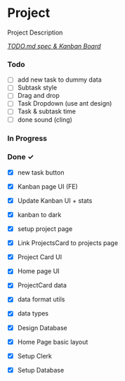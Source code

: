 # Project

Project Description

<em>[TODO.md spec & Kanban Board](https://bit.ly/3fCwKfM)</em>

### Todo

- [ ] add new task to dummy data  
- [ ] Subtask style  
- [ ] Drag and drop  
- [ ] Task Dropdown (use ant design)  
- [ ] Task & subtask time  
- [ ] done sound (cling)  

### In Progress


### Done ✓

- [x] new task button  
- [x] Kanban page UI (FE)  
- [x] Update Kanban UI + stats  
- [x] kanban to dark  
- [x] setup project page  
- [x] Link ProjectsCard to projects page  
- [x] Project Card UI  
- [x] Home page UI  
- [x] ProjectCard data  
- [x] data format utils  
- [x] data types  
- [x] Design Database  
- [x] Home Page basic layout  
- [x] Setup Clerk  
- [x] Setup Database  

